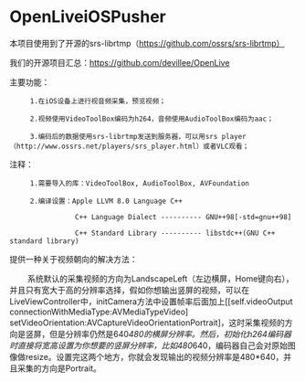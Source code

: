 # OpenLiveiOSPusher
本项目使用到了开源的srs-librtmp（https://github.com/ossrs/srs-librtmp）

我们的开源项目汇总：https://github.com/devillee/OpenLive

主要功能：

         1.在iOS设备上进行视音频采集，预览视频；

         2.视频使用VideoToolBox编码为h264，音频使用AudioToolBox编码为aac；
         
         3.编码后的数据使用srs-librtmp发送到服务器，可以用srs player（http://www.ossrs.net/players/srs_player.html）或者VLC观看；
         
注释：

         1.需要导入的库：VideoToolBox, AudioToolBox, AVFoundation
        
         2.编译设置：Apple LLVM 8.0 Language C++
                    
                    C++ Language Dialect ---------- GNU++98[-std=gnu++98]
                    
                    C++ Standard Library ---------- libstdc++(GNU C++ standard library)

提供一种关于视频朝向的解决方法：

         系统默认的采集视频的方向为LandscapeLeft（左边横屏，Home键向右），并且只有宽大于高的分辨率选择，假如你想输出竖屏的视频，可以在LiveViewController中，initCamera方法中设置帧率后面加上[[self.videoOutput connectionWithMediaType:AVMediaTypeVideo] setVideoOrientation:AVCaptureVideoOrientationPortrait]，这时采集视频的方向是竖屏，但是分辨率仍然是640*480的横屏分辨率。然后，初始化h264编码器时直接将宽高设置为你想要的竖屏分辨率，比如480*640，编码器自己会对原始图像做resize。设置完这两个地方，你就会发现输出的视频分辨率是480*640，并且采集的方向是Portrait。
